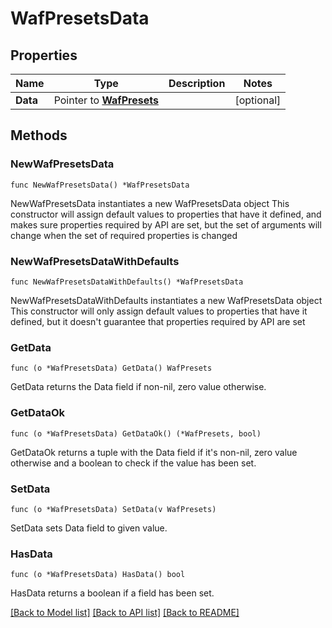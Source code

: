 # WafPresetsData

## Properties

Name | Type | Description | Notes
------------ | ------------- | ------------- | -------------
**Data** | Pointer to [**WafPresets**](WafPresets.md) |  | [optional] 

## Methods

### NewWafPresetsData

`func NewWafPresetsData() *WafPresetsData`

NewWafPresetsData instantiates a new WafPresetsData object
This constructor will assign default values to properties that have it defined,
and makes sure properties required by API are set, but the set of arguments
will change when the set of required properties is changed

### NewWafPresetsDataWithDefaults

`func NewWafPresetsDataWithDefaults() *WafPresetsData`

NewWafPresetsDataWithDefaults instantiates a new WafPresetsData object
This constructor will only assign default values to properties that have it defined,
but it doesn't guarantee that properties required by API are set

### GetData

`func (o *WafPresetsData) GetData() WafPresets`

GetData returns the Data field if non-nil, zero value otherwise.

### GetDataOk

`func (o *WafPresetsData) GetDataOk() (*WafPresets, bool)`

GetDataOk returns a tuple with the Data field if it's non-nil, zero value otherwise
and a boolean to check if the value has been set.

### SetData

`func (o *WafPresetsData) SetData(v WafPresets)`

SetData sets Data field to given value.

### HasData

`func (o *WafPresetsData) HasData() bool`

HasData returns a boolean if a field has been set.


[[Back to Model list]](HOW-TO.md#documentation-for-models) [[Back to API list]](HOW-TO.md#documentation-for-api-endpoints) [[Back to README]](HOW-TO.md)


